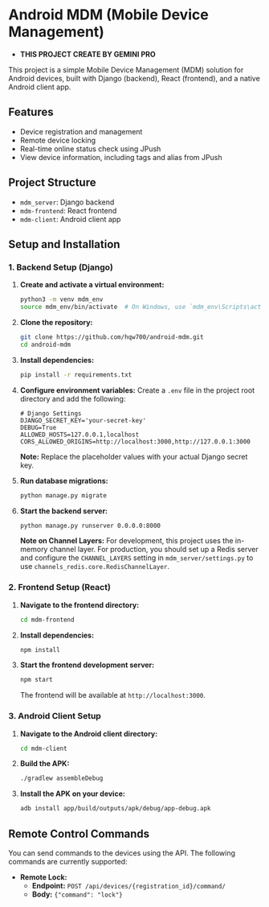 # Android MDM (Mobile Device Management)

- **THIS PROJECT CREATE BY GEMINI PRO**

This project is a simple Mobile Device Management (MDM) solution for Android devices, built with Django (backend), React (frontend), and a native Android client app.

## Features

*   Device registration and management
*   Remote device locking
*   Real-time online status check using JPush
*   View device information, including tags and alias from JPush

## Project Structure

*   `mdm_server`: Django backend
*   `mdm-frontend`: React frontend
*   `mdm-client`: Android client app

## Setup and Installation

### 1. Backend Setup (Django)

1.  **Create and activate a virtual environment:**
    ```bash
    python3 -m venv mdm_env
    source mdm_env/bin/activate  # On Windows, use `mdm_env\Scripts\activate`
    ```

2.  **Clone the repository:**
    ```bash
    git clone https://github.com/hqw700/android-mdm.git
    cd android-mdm
    ```

3.  **Install dependencies:**
    ```bash
    pip install -r requirements.txt
    ```

4.  **Configure environment variables:**
    Create a `.env` file in the project root directory and add the following:
    ```
    # Django Settings
    DJANGO_SECRET_KEY='your-secret-key'
    DEBUG=True
    ALLOWED_HOSTS=127.0.0.1,localhost
    CORS_ALLOWED_ORIGINS=http://localhost:3000,http://127.0.0.1:3000
    ```
    **Note:** Replace the placeholder values with your actual Django secret key.

5.  **Run database migrations:**
    ```bash
    python manage.py migrate
    ```

6.  **Start the backend server:**
    ```bash
    python manage.py runserver 0.0.0.0:8000
    ```

    **Note on Channel Layers:** For development, this project uses the in-memory channel layer. For production, you should set up a Redis server and configure the `CHANNEL_LAYERS` setting in `mdm_server/settings.py` to use `channels_redis.core.RedisChannelLayer`.

### 2. Frontend Setup (React)

1.  **Navigate to the frontend directory:**
    ```bash
    cd mdm-frontend
    ```

2.  **Install dependencies:**
    ```bash
    npm install
    ```

3.  **Start the frontend development server:**
    ```bash
    npm start
    ```
    The frontend will be available at `http://localhost:3000`.

### 3. Android Client Setup

1.  **Navigate to the Android client directory:**
    ```bash
    cd mdm-client
    ```

2.  **Build the APK:**
    ```bash
    ./gradlew assembleDebug
    ```

3.  **Install the APK on your device:**
    ```bash
    adb install app/build/outputs/apk/debug/app-debug.apk
    ```

## Remote Control Commands

You can send commands to the devices using the API. The following commands are currently supported:

*   **Remote Lock:**
    -   **Endpoint:** `POST /api/devices/{registration_id}/command/`
    -   **Body:** `{"command": "lock"}`